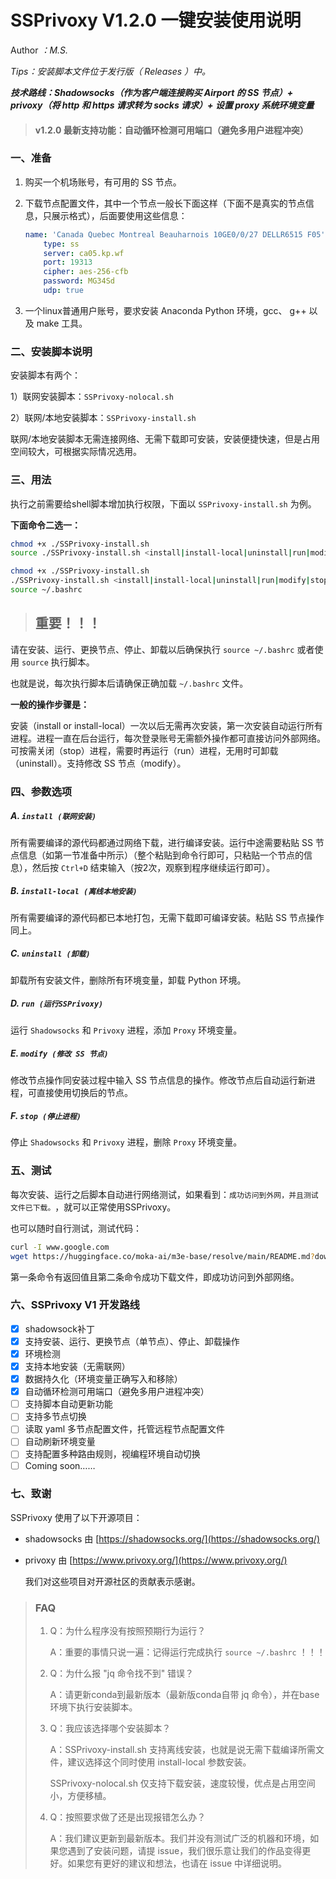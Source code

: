 # SSPrivoxy V1.2.0 一键安装使用说明

Author *：M.S.*

*Tips：安装脚本文件位于发行版（ Releases ）中。*

***技术路线：Shadowsocks（作为客户端连接购买 Airport 的 SS 节点）+ privoxy（将 http 和 https 请求转为 socks 请求）+ 设置 proxy 系统环境变量***

> #### v1.2.0 最新支持功能：自动循环检测可用端口（避免多用户进程冲突）

### 一、准备

1. 购买一个机场账号，有可用的 SS 节点。
2. 下载节点配置文件，其中一个节点一般长下面这样（下面不是真实的节点信息，只展示格式），后面要使用这些信息：

    ```yaml
    name: 'Canada Quebec Montreal Beauharnois 10GE0/0/27 DELLR6515 F05'
        type: ss
        server: ca05.kp.wf
        port: 19313
        cipher: aes-256-cfb
        password: MG34Sd
        udp: true
    ```
3. 一个linux普通用户账号，要求安装 Anaconda Python 环境，gcc、 g++ 以及 make 工具。

### 二、安装脚本说明

安装脚本有两个：

1）联网安装脚本：`SSPrivoxy-nolocal.sh`​

2）联网/本地安装脚本：`SSPrivoxy-install.sh`​

联网/本地安装脚本无需连接网络、无需下载即可安装，安装便捷快速，但是占用空间较大，可根据实际情况选用。

### 三、用法

执行之前需要给shell脚本增加执行权限，下面以 ```SSPrivoxy-install.sh``` 为例。

**下面命令二选一：**

```bash
chmod +x ./SSPrivoxy-install.sh
source ./SSPrivoxy-install.sh <install|install-local|uninstall|run|modify|stop>
```

```bash
chmod +x ./SSPrivoxy-install.sh
./SSPrivoxy-install.sh <install|install-local|uninstall|run|modify|stop>
source ~/.bashrc
```
> ## **重要！！！**

请在安装、运行、更换节点、停止、卸载以后确保执行 ```source ~/.bashrc``` 或者使用 ```source``` 执行脚本。

也就是说，每次执行脚本后请确保正确加载 ```~/.bashrc``` 文件。

**一般的操作步骤是：**

安装（install or install-local）一次以后无需再次安装，第一次安装自动运行所有进程。进程一直在后台运行，每次登录账号无需额外操作都可直接访问外部网络。可按需关闭（stop）进程，需要时再运行（run）进程，无用时可卸载（uninstall）。支持修改 SS 节点（modify）。

### 四、参数选项

##### A. `install (联网安装)`​

所有需要编译的源代码都通过网络下载，进行编译安装。运行中途需要粘贴 SS 节点信息（如第一节准备中所示）（整个粘贴到命令行即可，只粘贴一个节点的信息），然后按 `Ctrl+D`​ 结束输入（按2次，观察到程序继续运行即可）。

##### B. `install-local (离线本地安装)`​

所有需要编译的源代码都已本地打包，无需下载即可编译安装。粘贴 SS 节点操作同上。

##### C. `uninstall (卸载)`​

卸载所有安装文件，删除所有环境变量，卸载 Python 环境。

##### D. `run (运行SSPrivoxy)`​

运行 `Shadowsocks`​ 和 `Privoxy`​ 进程，添加 `Proxy`​ 环境变量。

##### E. `modify (修改 SS 节点)`​

修改节点操作同安装过程中输入 SS 节点信息的操作。修改节点后自动运行新进程，可直接使用切换后的节点。

##### F. `stop (停止进程)`​

停止 `Shadowsocks`​ 和 `Privoxy`​ 进程，删除 `Proxy`​ 环境变量。

### 五、测试

每次安装、运行之后脚本自动进行网络测试，如果看到：`成功访问到外网，并且测试文件已下载。`​ ，就可以正常使用SSPrivoxy。

也可以随时自行测试，测试代码：

```bash
curl -I www.google.com
wget https://huggingface.co/moka-ai/m3e-base/resolve/main/README.md?download=true
```

第一条命令有返回值且第二条命令成功下载文件，即成功访问到外部网络。

### 六、SSPrivoxy V1 开发路线

- [x] shadowsock补丁
- [x] 支持安装、运行、更换节点（单节点）、停止、卸载操作
- [x] 环境检测
- [x] 支持本地安装（无需联网）
- [x] 数据持久化（环境变量正确写入和移除）
- [x] 自动循环检测可用端口（避免多用户进程冲突）
- [ ] 支持脚本自动更新功能
- [ ] 支持多节点切换
- [ ] 读取 yaml 多节点配置文件，托管远程节点配置文件
- [ ] 自动刷新环境变量
- [ ] 支持配置多种路由规则，视编程环境自动切换
- [ ] Coming soon……

### 七、致谢

SSPrivoxy 使用了以下开源项目：
- shadowsocks 由 [https://shadowsocks.org/](https://shadowsocks.org/)

- privoxy 由 [https://www.privoxy.org/](https://www.privoxy.org/)

  我们对这些项目对开源社区的贡献表示感谢。

> ### FAQ
>
> 1. Q：为什么程序没有按照预期行为运行？
>
>    A：重要的事情只说一遍：记得运行完成执行 ```source ~/.bashrc``` ！！！
>
> 2. Q：为什么报 "jq 命令找不到" 错误？
>
>    A：请更新conda到最新版本（最新版conda自带 jq 命令），并在base环境下执行安装脚本。
>
> 3. Q：我应该选择哪个安装脚本？
>
>    A：SSPrivoxy-install.sh 支持离线安装，也就是说无需下载编译所需文件，建议选择这个同时使用 install-local 参数安装。
>
>    SSPrivoxy-nolocal.sh 仅支持下载安装，速度较慢，优点是占用空间小，方便移植。
>
> 4. Q：按照要求做了还是出现报错怎么办？
>
>    A：我们建议更新到最新版本。我们并没有测试广泛的机器和环境，如果您遇到了安装问题，请提 issue，我们很乐意让我们的作品变得更好。如果您有更好的建议和想法，也请在 issue 中详细说明。
